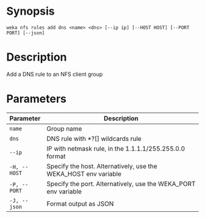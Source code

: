 # Synopsis

```weka nfs rules add dns <name> <dns> [--ip ip] [--HOST HOST] [--PORT PORT] [--json]```

# Description

Add a DNS rule to an NFS client group

# Parameters

| Parameter | Description |
| --------- | ----------- |
| `name` | Group name |
| `dns` | DNS rule with *?[] wildcards rule |
| `--ip` | IP with netmask rule, in the 1.1.1.1/255.255.0.0 format |
| `-H, --HOST` | Specify the host. Alternatively, use the WEKA_HOST env variable |
| `-P, --PORT` | Specify the port. Alternatively, use the WEKA_PORT env variable |
| `-J, --json` | Format output as JSON |
